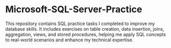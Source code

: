 # Microsoft-SQL-Server-Practice
This repository contains SQL practice tasks I completed to improve my database skills. It includes exercises on table creation, data insertion, joins, aggregation, views, and stored procedures, helping me apply SQL concepts to real-world scenarios and enhance my technical expertise.
